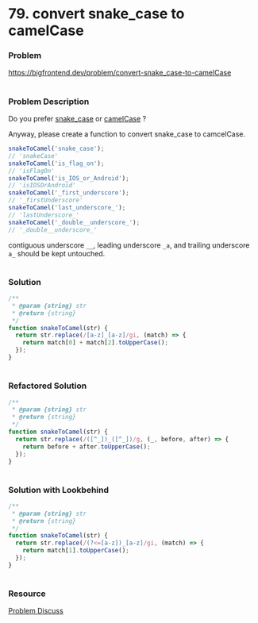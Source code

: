 # 79. convert snake_case to camelCase

### Problem

https://bigfrontend.dev/problem/convert-snake_case-to-camelCase

#

### Problem Description

Do you prefer [snake_case](https://en.wikipedia.org/wiki/Snake_case) or [camelCase](https://en.wikipedia.org/wiki/Camel_case) ?

Anyway, please create a function to convert snake_case to camcelCase.

```js
snakeToCamel('snake_case');
// 'snakeCase'
snakeToCamel('is_flag_on');
// 'isFlagOn'
snakeToCamel('is_IOS_or_Android');
// 'isIOSOrAndroid'
snakeToCamel('_first_underscore');
// '_firstUnderscore'
snakeToCamel('last_underscore_');
// 'lastUnderscore_'
snakeToCamel('_double__underscore_');
// '_double__underscore_'
```

contiguous underscore `__`, leading underscore `_a`, and trailing underscore `a_` should be kept untouched.

#

### Solution

```js
/**
 * @param {string} str
 * @return {string}
 */
function snakeToCamel(str) {
  return str.replace(/[a-z]_[a-z]/gi, (match) => {
    return match[0] + match[2].toUpperCase();
  });
}
```

#

### Refactored Solution

```js
/**
 * @param {string} str
 * @return {string}
 */
function snakeToCamel(str) {
  return str.replace(/([^_])_([^_])/g, (_, before, after) => {
    return before + after.toUpperCase();
  });
}
```

#

### Solution with Lookbehind

```js
/**
 * @param {string} str
 * @return {string}
 */
function snakeToCamel(str) {
  return str.replace(/(?<=[a-z])_[a-z]/gi, (match) => {
    return match[1].toUpperCase();
  });
}
```

#

### Resource

[Problem Discuss](https://bigfrontend.dev/problem/convert-snake_case-to-camelCase/discuss)

